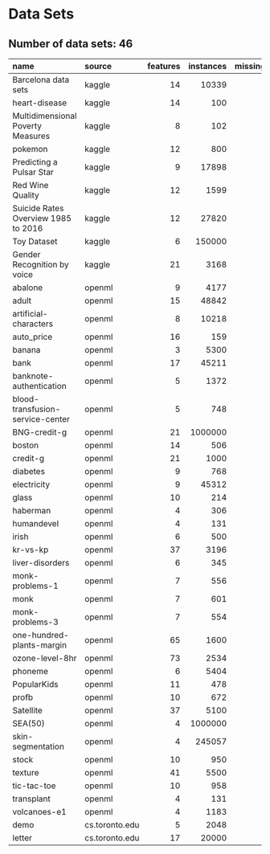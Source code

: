 # Data Sets

## Number of data sets: 46

|name                                |source         | features| instances| missing_values|
|:-----------------------------------|:--------------|--------:|---------:|--------------:|
|Barcelona data sets                 |kaggle         |       14|     10339|             27|
|heart-disease                       |kaggle         |       14|       100|              0|
|Multidimensional Poverty Measures   |kaggle         |        8|       102|              0|
|pokemon                             |kaggle         |       12|       800|            386|
|Predicting a Pulsar Star            |kaggle         |        9|     17898|              0|
|Red Wine Quality                    |kaggle         |       12|      1599|              0|
|Suicide Rates Overview 1985 to 2016 |kaggle         |       12|     27820|          19456|
|Toy Dataset                         |kaggle         |        6|    150000|              0|
|Gender Recognition by voice         |kaggle         |       21|      3168|              0|
|abalone                             |openml         |        9|      4177|              0|
|adult                               |openml         |       15|     48842|           3620|
|artificial-characters               |openml         |        8|     10218|              0|
|auto_price                          |openml         |       16|       159|              0|
|banana                              |openml         |        3|      5300|              0|
|bank                                |openml         |       17|     45211|              0|
|banknote-authentication             |openml         |        5|      1372|              0|
|blood-transfusion-service-center    |openml         |        5|       748|              0|
|BNG-credit-g                        |openml         |       21|   1000000|              0|
|boston                              |openml         |       14|       506|              0|
|credit-g                            |openml         |       21|      1000|              0|
|diabetes                            |openml         |        9|       768|              0|
|electricity                         |openml         |        9|     45312|              0|
|glass                               |openml         |       10|       214|              0|
|haberman                            |openml         |        4|       306|              0|
|humandevel                          |openml         |        4|       131|              0|
|irish                               |openml         |        6|       500|             32|
|kr-vs-kp                            |openml         |       37|      3196|              0|
|liver-disorders                     |openml         |        6|       345|              0|
|monk-problems-1                     |openml         |        7|       556|              0|
|monk                                |openml         |        7|       601|              0|
|monk-problems-3                     |openml         |        7|       554|              0|
|one-hundred-plants-margin           |openml         |       65|      1600|              0|
|ozone-level-8hr                     |openml         |       73|      2534|              0|
|phoneme                             |openml         |        6|      5404|              0|
|PopularKids                         |openml         |       11|       478|              0|
|profb                               |openml         |       10|       672|            666|
|Satellite                           |openml         |       37|      5100|              0|
|SEA(50)                             |openml         |        4|   1000000|              0|
|skin-segmentation                   |openml         |        4|    245057|              0|
|stock                               |openml         |       10|       950|              0|
|texture                             |openml         |       41|      5500|              0|
|tic-tac-toe                         |openml         |       10|       958|              0|
|transplant                          |openml         |        4|       131|              0|
|volcanoes-e1                        |openml         |        4|      1183|              0|
|demo                                |cs.toronto.edu |        5|      2048|              0|
|letter                              |cs.toronto.edu |       17|     20000|              0|
